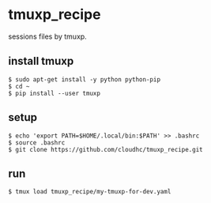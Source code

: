 # tmuxp_recipe
sessions files by tmuxp.

## install tmuxp
```{r, engine='bash', count_lines}
$ sudo apt-get install -y python python-pip
$ cd ~
$ pip install --user tmuxp
```

## setup 
```{r, engine='bash', count_lines}
$ echo 'export PATH=$HOME/.local/bin:$PATH' >> .bashrc
$ source .bashrc
$ git clone https://github.com/cloudhc/tmuxp_recipe.git
```

## run
```{r, engine='bash', count_lines}
$ tmux load tmuxp_recipe/my-tmuxp-for-dev.yaml
```
